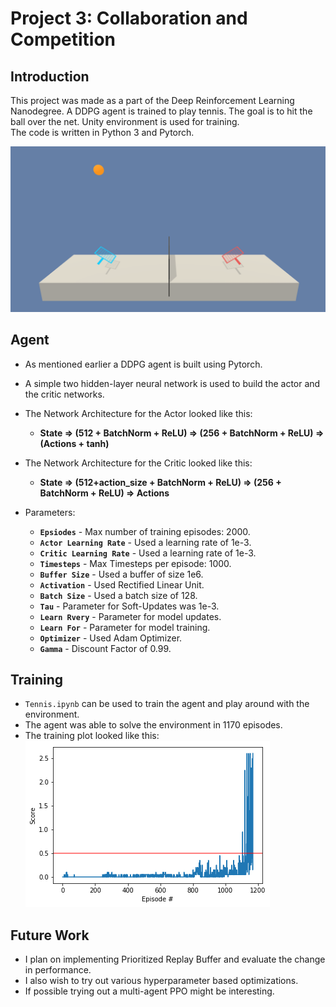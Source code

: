 # Project 3: Collaboration and Competition

## Introduction

This project was made as a part of the Deep Reinforcement Learning Nanodegree. 
A DDPG agent is trained to play tennis. The goal is to hit the ball over the net. Unity environment is used for training.  
The code is written in Python 3 and Pytorch.

![Agent](resources/tennis.png)

## Agent
- As mentioned earlier a DDPG agent is built using Pytorch.
- A simple two hidden-layer neural network is used to build the actor and the critic networks.
- The Network Architecture for the Actor looked like this: 
    - **State => (512 + BatchNorm + ReLU) => (256 + BatchNorm + ReLU)  => (Actions + tanh)**

- The Network Architecture for the Critic looked like this: 
    - **State => (512+action_size + BatchNorm + ReLU) => (256 + BatchNorm + ReLU)  => Actions**

- Parameters:

    - **`Epsiodes`** - Max number of training episodes: 2000.
    - **`Actor Learning Rate`** - Used a learning rate of 1e-3.
    - **`Critic Learning Rate`** - Used a learning rate of 1e-3.
    - **`Timesteps`** - Max Timesteps per episode: 1000.
    - **`Buffer Size`** - Used a buffer of size 1e6.
    - **`Activation`** - Used Rectified Linear Unit. 
    - **`Batch Size`** - Used a batch size of 128.
    - **`Tau`** - Parameter for Soft-Updates was 1e-3.
    - **`Learn Rvery`** - Parameter for model updates.
    - **`Learn For`** - Parameter for model training.
    - **`Optimizer`** - Used Adam Optimizer.
    - **`Gamma`** - Discount Factor of 0.99.

## Training
- `Tennis.ipynb` can be used to train the agent and play around with the environment.
- The agent was able to solve the environment in 1170 episodes.
- The training plot looked like this:
![plot](resources/plot.png)

## Future Work
- I plan on implementing Prioritized Replay Buffer and evaluate the change in performance.
- I also wish to try out various hyperparameter based optimizations.
- If possible trying out a multi-agent PPO might be interesting.
    